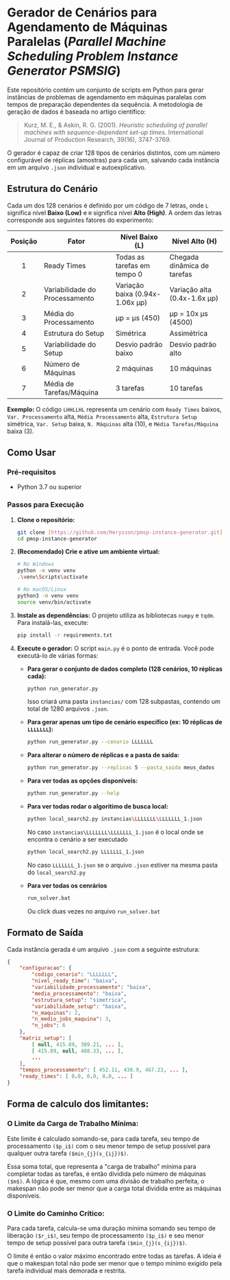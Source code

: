 # Gerador de Cenários para Agendamento de Máquinas Paralelas (_Parallel Machine Scheduling Problem Instance Generator PSMSIG_)

Este repositório contém um conjunto de scripts em Python para gerar instâncias de problemas de agendamento em máquinas paralelas com tempos de preparação dependentes da sequência. A metodologia de geração de dados é baseada no artigo científico:

> Kurz, M. E., & Askin, R. G. (2001). *Heuristic scheduling of parallel machines with sequence-dependent set-up times*. International Journal of Production Research, 39(16), 3747-3769.

O gerador é capaz de criar 128 tipos de cenários distintos, com um número configurável de réplicas (amostras) para cada um, salvando cada instância em um arquivo `.json` individual e autoexplicativo.

## Estrutura do Cenário

Cada um dos 128 cenários é definido por um código de 7 letras, onde `L` significa nível **Baixo (Low)** e `H` significa nível **Alto (High)**. A ordem das letras corresponde aos seguintes fatores do experimento:

| Posição | Fator                          | Nível Baixo (L)                 | Nível Alto (H)                  |
|:-------:|--------------------------------|---------------------------------|---------------------------------|
|    1    | Ready Times                    | Todas as tarefas em tempo 0     | Chegada dinâmica de tarefas     |
|    2    | Variabilidade do Processamento | Variação baixa (0.94x-1.06x µp) | Variação alta (0.4x-1.6x µp)    |
|    3    | Média do Processamento         | µp = µs (450)                   | µp = 10x µs (4500)              |
|    4    | Estrutura do Setup             | Simétrica                       | Assimétrica                     |
|    5    | Variabilidade do Setup         | Desvio padrão baixo             | Desvio padrão alto              |
|    6    | Número de Máquinas             | 2 máquinas                      | 10 máquinas                     |
|    7    | Média de Tarefas/Máquina       | 3 tarefas                       | 10 tarefas                      |

**Exemplo:** O código `LHHLLHL` representa um cenário com `Ready Times` baixos, `Var. Processamento` alta, `Média Processamento` alta, `Estrutura Setup` simétrica, `Var. Setup` baixa, `N. Máquinas` alta (10), e `Média Tarefas/Máquina` baixa (3).

## Como Usar

### Pré-requisitos
- Python 3.7 ou superior

### Passos para Execução

1. **Clone o repositório:**
    ```bash
    git clone [https://github.com/Herysson/pmsp-instance-generator.git](https://github.com/Herysson/pmsp-instance-generator.git)
    cd pmsp-instance-generator
    ```

2.  **(Recomendado) Crie e ative um ambiente virtual:**
    ```bash
    # No Windows
    python -m venv venv
    .\venv\Scripts\activate

    # No macOS/Linux
    python3 -m venv venv
    source venv/bin/activate
    ```

3.  **Instale as dependências:**
    O projeto utiliza as bibliotecas `numpy` e `tqdm`. Para instalá-las, execute:
    ```bash
    pip install -r requirements.txt
    ```

4.  **Execute o gerador:**
    O script `main.py` é o ponto de entrada. Você pode executá-lo de várias formas:

    * **Para gerar o conjunto de dados completo (128 cenários, 10 réplicas cada):**
        ```bash
        python run_generator.py
        ```
        Isso criará uma pasta `instancias/` com 128 subpastas, contendo um total de 1280 arquivos `.json`.

    * **Para gerar apenas um tipo de cenário específico (ex: 10 réplicas de `LLLLLLL`):**
        ```bash
        python run_generator.py --cenario LLLLLLL
        ```

    * **Para alterar o número de réplicas e a pasta de saída:**
        ```bash
        python run_generator.py --replicas 5 --pasta_saida meus_dados
        ```

    * **Para ver todas as opções disponíveis:**
        ```bash
        python run_generator.py --help
        ```
     * **Para ver todas rodar o algoritimo de busca local:**
        ```bash
        python local_search2.py instancias\LLLLLLL\LLLLLLL_1.json
        ```
       No caso `instancias\LLLLLLL\LLLLLLL_1.json` é o local onde se encontra o cenário a ser executado
       
        ```bash
        python local_search2.py LLLLLLL_1.json
        ```
       No caso `LLLLLLL_1.json` se o arquivo `.json` estiver na mesma pasta do `local_search2.py`

    * **Para ver todas os cenrários**
        ```bash
        run_solver.bat
        ```
        Ou click duas vezes no arquivo `run_solver.bat`
       
## Formato de Saída

Cada instância gerada é um arquivo `.json` com a seguinte estrutura:
```json
{
    "configuracao": {
        "codigo_cenario": "LLLLLLL",
        "nivel_ready_time": "baixa",
        "variabilidade_processamento": "baixa",
        "media_processamento": "baixa",
        "estrutura_setup": "simetrica",
        "variabilidade_setup": "baixa",
        "n_maquinas": 2,
        "n_medio_jobs_maquina": 3,
        "n_jobs": 6
    },
    "matriz_setup": [
        [ null, 415.89, 389.21, ... ],
        [ 415.89, null, 408.33, ... ],
        ...
    ],
    "tempos_processamento": [ 452.11, 438.9, 467.23, ... ],
    "ready_times": [ 0.0, 0.0, 0.0, ... ]
}
```

## Forma de calculo dos limitantes:

### O Limite da Carga de Trabalho Mínima:

Este limite é calculado somando-se, para cada tarefa, seu tempo de processamento `($p_i$)` com o seu menor tempo de setup possível para qualquer outra tarefa `($min_{j}(s_{ij})$)`.

Essa soma total, que representa a "carga de trabalho" mínima para completar todas as tarefas, é então dividida pelo número de máquinas `($m$)`. A lógica é que, mesmo com uma divisão de trabalho perfeita, o makespan não pode ser menor que a carga total dividida entre as máquinas disponíveis.

### O Limite do Caminho Crítico:

Para cada tarefa, calcula-se uma duração mínima somando seu tempo de liberação `($r_i$)`, seu tempo de processamento `($p_i$)` e seu menor tempo de setup possível para outra tarefa `($min_{j}(s_{ij})$)`.

O limite é então o valor máximo encontrado entre todas as tarefas. A ideia é que o makespan total não pode ser menor que o tempo mínimo exigido pela tarefa individual mais demorada e restrita.
